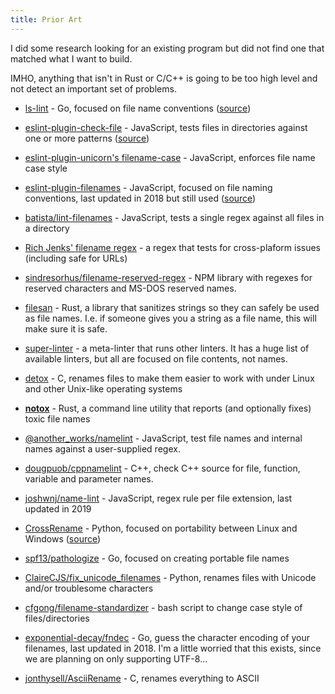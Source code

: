 ```yaml
---
title: Prior Art
---
```


I did some research looking for an existing program but did not find one that matched what I want to build.

IMHO, anything that isn't in Rust or C/C++ is going to be too high level and not detect an important set of problems.

- [ls-lint](https://ls-lint.org/) - Go, focused on file name conventions ([source](https://github.com/loeffel-io/ls-lint))

- [eslint-plugin-check-file](https://www.npmjs.com/package/eslint-plugin-check-file) - JavaScript, tests files in directories against one or more patterns ([source](https://github.com/dukeluo/eslint-plugin-check-file/tree/main))

- [eslint-plugin-unicorn's filename-case](https://github.com/sindresorhus/eslint-plugin-unicorn/blob/main/docs/rules/filename-case.md) - JavaScript, enforces file name case style

- [eslint-plugin-filenames](https://www.npmjs.com/package/eslint-plugin-filenames) - JavaScript, focused on file naming conventions, last updated in 2018 but still used ([source](https://github.com/selaux/eslint-plugin-filenames))

- [batista/lint-filenames](https://github.com/batista/lint-filenames) - JavaScript, tests a single regex against all files in a directory

- [Rich Jenks' filename regex](https://richjenks.com/filename-regex/) - a regex that tests for cross-plaform issues (including safe for URLs)

- [sindresorhus/filename-reserved-regex](https://github.com/sindresorhus/filename-reserved-regex) - NPM library with regexes for reserved characters and MS-DOS reserved names.

- [filesan](https://github.com/BonnyAD9/filesan) - Rust, a library that sanitizes strings so they can safely be used as file names.  I.e. if someone gives you a string as a file name, this will make sure it is safe.

- [super-linter](https://github.com/super-linter/super-linter?tab=readme-ov-file#supported-linters-and-code-analyzers) - a meta-linter that runs other linters.  It has a huge list of available linters, but all are focused on file contents, not names.

- [detox](https://github.com/dharple/detox) - C, renames files to make them easier to work with under Linux and other Unix-like
operating systems

- [**notox**](https://github.com/Its-Just-Nans/notox) - Rust, a command line utility that reports (and optionally fixes) toxic file names

- [@another_works/namelint](https://www.npmjs.com/package/@another_works/namelint/v/1.0.1) - JavaScript, test file names and internal names against a user-supplied regex.

- [dougpuob/cppnamelint](https://github.com/dougpuob/cppnamelint) - C++, check C++ source for file, function, variable and parameter names.

- [joshwnj/name-lint](https://github.com/joshwnj/name-lint) - JavaScript, regex rule per file extension, last updated in 2019

- [CrossRename](https://pypi.org/project/CrossRename/) - Python, focused on portability between Linux and Windows ([source](https://github.com/Jemeni11/CrossRename))

- [spf13/pathologize](https://github.com/spf13/pathologize) - Go, focused on creating portable file names

- [ClaireCJS/fix_unicode_filenames](https://github.com/ClaireCJS/fix_unicode_filenames) - Python, renames files with Unicode and/or troublesome characters

- [cfgong/filename-standardizer](https://github.com/cfgong/filename-standardizer) - bash script to change case style of files/directories

- [exponential-decay/fndec](https://github.com/exponential-decay/fndec) - Go, guess the character encoding of your filenames, last updated in 2018.  I'm a little worried that this exists, since we are planning on only supporting UTF-8...

- [jonthysell/AsciiRename](https://github.com/jonthysell/AsciiRename) - C, renames everything to ASCII
